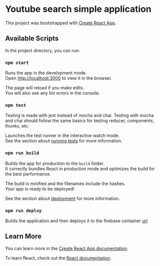 # Youtube search simple application

This project was bootstrapped with [Create React App](https://github.com/facebook/create-react-app).

## Available Scripts

In the project directory, you can run:

### `npm start`

Runs the app in the development mode.  
Open [http://localhost:3000](http://localhost:3000) to view it in the browser.

The page will reload if you make edits.  
You will also see any lint errors in the console.

### `npm test`

Testing is made with jest instead of mocha and chai. Testing with mocha and chai should follow the same basics for testing reducer, components, thunks, etc.

Launches the test runner in the interactive watch mode.  
See the section about [running tests](https://facebook.github.io/create-react-app/docs/running-tests) for more information.

### `npm run build`

Builds the app for production to the `build` folder.  
It correctly bundles React in production mode and optimizes the build for the best performance.

The build is minified and the filenames include the hashes.  
Your app is ready to be deployed!

See the section about [deployment](https://facebook.github.io/create-react-app/docs/deployment) for more information.

### `npm run deploy`

Builds the application and then deploys it to the firebase container [url](https://react-redux-cefeboru.firebaseapp.com/)

## Learn More

You can learn more in the [Create React App documentation](https://facebook.github.io/create-react-app/docs/getting-started).

To learn React, check out the [React documentation](https://reactjs.org/).
